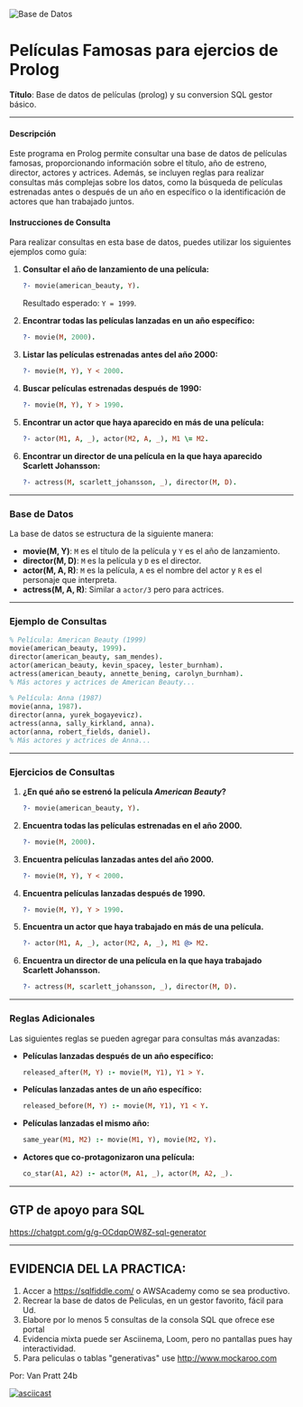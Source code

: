 
![Base de Datos](https://github.com/user-attachments/assets/65cf07e5-906f-4fc9-a30b-737a5fba38ae)


# Películas Famosas para ejercios de Prolog
**Título**: Base de datos de películas (prolog) y su conversion SQL gestor básico.

---

#### Descripción

Este programa en Prolog permite consultar una base de datos de películas famosas, proporcionando información sobre el título, año de estreno, director, actores y actrices. Además, se incluyen reglas para realizar consultas más complejas sobre los datos, como la búsqueda de películas estrenadas antes o después de un año en específico o la identificación de actores que han trabajado juntos.

#### Instrucciones de Consulta

Para realizar consultas en esta base de datos, puedes utilizar los siguientes ejemplos como guía:

1. **Consultar el año de lanzamiento de una película:**
   ```prolog
   ?- movie(american_beauty, Y).
   ```
   Resultado esperado: `Y = 1999`.

2. **Encontrar todas las películas lanzadas en un año específico:**
   ```prolog
   ?- movie(M, 2000).
   ```

3. **Listar las películas estrenadas antes del año 2000:**
   ```prolog
   ?- movie(M, Y), Y < 2000.
   ```

4. **Buscar películas estrenadas después de 1990:**
   ```prolog
   ?- movie(M, Y), Y > 1990.
   ```

5. **Encontrar un actor que haya aparecido en más de una película:**
   ```prolog
   ?- actor(M1, A, _), actor(M2, A, _), M1 \= M2.
   ```

6. **Encontrar un director de una película en la que haya aparecido Scarlett Johansson:**
   ```prolog
   ?- actress(M, scarlett_johansson, _), director(M, D).
   ```

---

### Base de Datos

La base de datos se estructura de la siguiente manera:

- **movie(M, Y)**: `M` es el título de la película y `Y` es el año de lanzamiento.
- **director(M, D)**: `M` es la película y `D` es el director.
- **actor(M, A, R)**: `M` es la película, `A` es el nombre del actor y `R` es el personaje que interpreta.
- **actress(M, A, R)**: Similar a `actor/3` pero para actrices.

---

### Ejemplo de Consultas

```prolog
% Película: American Beauty (1999)
movie(american_beauty, 1999).
director(american_beauty, sam_mendes).
actor(american_beauty, kevin_spacey, lester_burnham).
actress(american_beauty, annette_bening, carolyn_burnham).
% Más actores y actrices de American Beauty...

% Película: Anna (1987)
movie(anna, 1987).
director(anna, yurek_bogayevicz).
actress(anna, sally_kirkland, anna).
actor(anna, robert_fields, daniel).
% Más actores y actrices de Anna...
```

---

### Ejercicios de Consultas

1. **¿En qué año se estrenó la película *American Beauty*?**
   ```prolog
   ?- movie(american_beauty, Y).
   ```

2. **Encuentra todas las películas estrenadas en el año 2000.**
   ```prolog
   ?- movie(M, 2000).
   ```

3. **Encuentra películas lanzadas antes del año 2000.**
   ```prolog
   ?- movie(M, Y), Y < 2000.
   ```

4. **Encuentra películas lanzadas después de 1990.**
   ```prolog
   ?- movie(M, Y), Y > 1990.
   ```

5. **Encuentra un actor que haya trabajado en más de una película.**
   ```prolog
   ?- actor(M1, A, _), actor(M2, A, _), M1 @> M2.
   ```

6. **Encuentra un director de una película en la que haya trabajado Scarlett Johansson.**
   ```prolog
   ?- actress(M, scarlett_johansson, _), director(M, D).
   ```

---

### Reglas Adicionales

Las siguientes reglas se pueden agregar para consultas más avanzadas:

- **Películas lanzadas después de un año específico:**
   ```prolog
   released_after(M, Y) :- movie(M, Y1), Y1 > Y.
   ```

- **Películas lanzadas antes de un año específico:**
   ```prolog
   released_before(M, Y) :- movie(M, Y1), Y1 < Y.
   ```

- **Películas lanzadas el mismo año:**
   ```prolog
   same_year(M1, M2) :- movie(M1, Y), movie(M2, Y).
   ```

- **Actores que co-protagonizaron una película:**
   ```prolog
   co_star(A1, A2) :- actor(M, A1, _), actor(M, A2, _).
   ```
-----

## GTP de apoyo para SQL

https://chatgpt.com/g/g-OCdqpOW8Z-sql-generator

--- 

## EVIDENCIA DEL LA PRACTICA:
1. Accer a https://sqlfiddle.com/ o AWSAcademy como se sea productivo.
2. Recrear la base de datos de Peliculas, en un gestor favorito, fácil para Ud.
3. Elabore por lo menos 5 consultas de la consola SQL que ofrece ese portal
4. Evidencia mixta puede ser Asciinema, Loom, pero no pantallas pues hay interactividad.
5. Para peliculas o tablas "generativas" use http://www.mockaroo.com

Por: Van Pratt 24b

[![asciicast](https://asciinema.org/a/xJUvqgoa4E4AcXoe6rlGwx21G.svg)](https://asciinema.org/a/xJUvqgoa4E4AcXoe6rlGwx21G)


